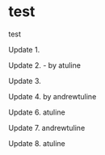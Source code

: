 # test
test

Update 1.

Update 2. - by atuline

Update 3.

Update 4. by andrewtuline

Update 6. atuline

Update 7. andrewtuline

Update 8. atuline
